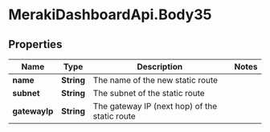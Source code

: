 # MerakiDashboardApi.Body35

## Properties
Name | Type | Description | Notes
------------ | ------------- | ------------- | -------------
**name** | **String** | The name of the new static route | 
**subnet** | **String** | The subnet of the static route | 
**gatewayIp** | **String** | The gateway IP (next hop) of the static route | 
